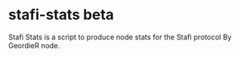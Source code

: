# stafi-stats beta
Stafi Stats is a script to produce node stats for the Stafi protocol By GeordieR node.
